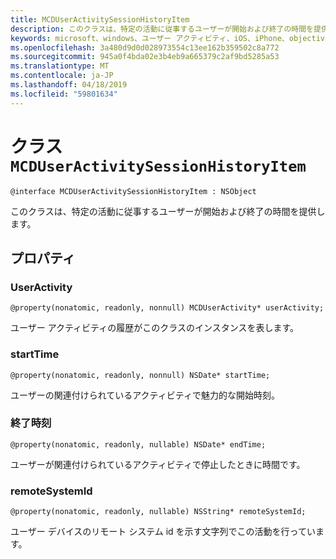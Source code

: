 ```yaml
---
title: MCDUserActivitySessionHistoryItem
description: このクラスは、特定の活動に従事するユーザーが開始および終了の時間を提供します。
keywords: microsoft、windows、ユーザー アクティビティ、iOS、iPhone、objectiveC に接続されているデバイス、プロジェクトのローマ
ms.openlocfilehash: 3a480d9d0d028973554c13ee162b359502c8a772
ms.sourcegitcommit: 945a0f4bda02e3b4eb9a665379c2af9bd5285a53
ms.translationtype: MT
ms.contentlocale: ja-JP
ms.lasthandoff: 04/18/2019
ms.locfileid: "59801634"
---
```

# <a name="class-mcduseractivitysessionhistoryitem"></a>クラス `MCDUserActivitySessionHistoryItem`

```
@interface MCDUserActivitySessionHistoryItem : NSObject
```

このクラスは、特定の活動に従事するユーザーが開始および終了の時間を提供します。


## <a name="properties"></a>プロパティ

### <a name="useractivity"></a>UserActivity
`@property(nonatomic, readonly, nonnull) MCDUserActivity* userActivity;`

ユーザー アクティビティの履歴がこのクラスのインスタンスを表します。

### <a name="starttime"></a>startTime
`@property(nonatomic, readonly, nonnull) NSDate* startTime;`

ユーザーの関連付けられているアクティビティで魅力的な開始時刻。

### <a name="endtime"></a>終了時刻
`@property(nonatomic, readonly, nullable) NSDate* endTime;`

ユーザーが関連付けられているアクティビティで停止したときに時間です。

### <a name="remotesystemid"></a>remoteSystemId
`@property(nonatomic, readonly, nullable) NSString* remoteSystemId;`

ユーザー デバイスのリモート システム id を示す文字列でこの活動を行っています。
